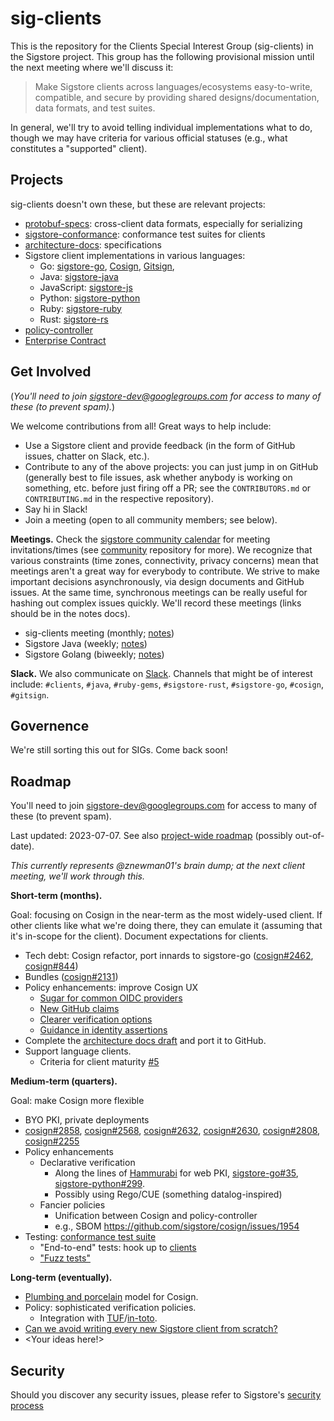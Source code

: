 # sig-clients

This is the repository for the Clients Special Interest Group (sig-clients) in
the Sigstore project. This group has the following provisional mission until the
next meeting where we'll discuss it:

> Make Sigstore clients across languages/ecosystems easy-to-write, compatible,
> and secure by providing shared designs/documentation, data formats, and test
> suites.

In general, we'll try to avoid telling individual implementations what to do,
though we may have criteria for various official statuses (e.g., what
constitutes a "supported" client).

## Projects

sig-clients doesn't own these, but these are relevant projects:

- [protobuf-specs](https://github.com/sigstore/protobuf-specs): cross-client data formats, especially for serializing 
- [sigstore-conformance](https://github.com/sigstore/sigstore-conformance): conformance test suites for clients
- [architecture-docs](https://github.com/sigstore/architecture-docs]): specifications
- Sigstore client implementations in various languages:
  - Go: [sigstore-go](https://github.com/sigstore/sigstore-go), [Cosign](https://github.com/sigstore/cosign), [Gitsign](https://github.com/sigstore/gitsign),
  - Java: [sigstore-java](https://github.com/sigstore/sigstore-java)
  - JavaScript: [sigstore-js](https://github.com/sigstore/sigstore-js)
  - Python: [sigstore-python](https://github.com/sigstore/sigstore-python)
  - Ruby: [sigstore-ruby](https://github.com/sigstore/sigstore-ruby)
  - Rust: [sigstore-rs](https://github.com/sigstore/sigstore-rs)
- [policy-controller](https://github.com/sigstore/policy-controller)
- [Enterprise Contract](https://github.com/enterprise-contract)

## Get Involved

(*You'll need to join [sigstore-dev@googlegroups.com](https://groups.google.com/g/sigstore-dev) for access to many of these (to prevent spam).*)

We welcome contributions from all! Great ways to help include:

- Use a Sigstore client and provide feedback (in the form of GitHub issues, chatter on Slack, etc.).
- Contribute to any of the above projects: you can just jump in on GitHub (generally best to file issues, ask whether anybody is working on something, etc. before just firing off a PR; see the `CONTRIBUTORS.md` or `CONTRIBUTING.md` in the respective repository).
- Say hi in Slack!
- Join a meeting (open to all community members; see below).

**Meetings.** Check the [sigstore community calendar](https://calendar.google.com/calendar/u/0?cid=ZnE0a2dvbTJjZTQzaG5jbmJjZmphMmNrMjBAZ3JvdXAuY2FsZW5kYXIuZ29vZ2xlLmNvbQ) for meeting invitations/times (see [community](https://github.com/sigstore/community) repository for more). We recognize that various constraints (time zones, connectivity, privacy concerns) mean that meetings aren't a great way for everybody to contribute. We strive to make important decisions asynchronously, via design documents and GitHub issues. At the same time, synchronous meetings can be really useful for hashing out complex issues quickly. We'll record these meetings (links should be in the notes docs).

- sig-clients meeting (monthly; [notes](https://docs.google.com/document/d/1PNbBZSG3QC8hWVYBx6YDppaXwmSLDfx7t66ECaGa8y4/edit#heading=h.hb09y2f8i7to))
- Sigstore Java (weekly; [notes](https://docs.google.com/document/d/1R7mL-IUrc2Z_LuOIvwDWshVuPQS_2VNE_cIQx4Oy5zw/edit))
- Sigstore Golang (biweekly; [notes](https://docs.google.com/document/d/1EcJIhqSS9E86cHAQXaXiu2_r1s0kNbHz4uLLwwGo-vw/edit#heading=h.td0phy2bwk06))

**Slack.** We also communicate on [Slack](https://links.sigstore.dev/slack-invite). Channels that might be of interest include: `#clients`, `#java`, `#ruby-gems`, `#sigstore-rust`, `#sigstore-go`, `#cosign`, `#gitsign`.

## Governence

We're still sorting this out for SIGs. Come back soon!

## Roadmap

You'll need to join [sigstore-dev@googlegroups.com](https://groups.google.com/g/sigstore-dev) for access to many of these (to prevent spam).

Last updated: 2023-07-07. See also [project-wide roadmap](https://github.com/sigstore/community/blob/main/ROADMAP.md) (possibly out-of-date).

*This currently represents @znewman01's brain dump; at the next client meeting, we'll work through this.*

**Short-term (months).**

Goal: focusing on Cosign in the near-term as the most widely-used client. If
other clients like what we're doing there, they can emulate it (assuming that
it's in-scope for the client). Document expectations for clients.

- Tech debt: Cosign refactor, port innards to sigstore-go ([cosign#2462](https://github.com/sigstore/cosign/issues/2462), [cosign#844](https://github.com/sigstore/cosign/issues/844))
- Bundles ([cosign#2131](https://github.com/sigstore/cosign/issues/2131))
- Policy enhancements: improve Cosign UX
  - [Sugar for common OIDC providers](https://github.com/sigstore/cosign/issues/2838)
  - [New GitHub claims](https://github.com/sigstore/cosign/issues/2719)
  - [Clearer verification options](https://github.com/sigstore/cosign/issues/2648)
  - [Guidance in identity assertions](https://github.com/sigstore/cosign/issues/2804)
- Complete the [architecture docs draft](https://docs.google.com/document/d/1-OccxmZwkZZItrfOnO3RP8gku6nRbtJpth1mSW3U1Cc/edit) and port it to GitHub.
- Support language clients.
  - Criteria for client maturity [#5](https://github.com/sigstore/sig-clients/issues/5)

**Medium-term (quarters).**

Goal: make Cosign more flexible 

- BYO PKI, private deployments
- [cosign#2858](https://github.com/sigstore/cosign/issues/2858), [cosign#2568](https://github.com/sigstore/cosign/issues/2568), [cosign#2632](https://github.com/sigstore/cosign/issues/2632), [cosign#2630](https://github.com/sigstore/cosign/issues/2630), [cosign#2808](https://github.com/sigstore/cosign/issues/2808), [cosign#2255](https://github.com/sigstore/cosign/issues/2255)
- Policy enhancements
  - Declarative verification
    - Along the lines of [Hammurabi](https://hammurabi.jameslarisch.com/) for web PKI, [sigstore-go#35](https://github.com/sigstore/sigstore-go/issues/35), [sigstore-python#299](https://github.com/sigstore/sigstore-python/pull/299).
    - Possibly using Rego/CUE (something datalog-inspired)
  - Fancier policies
    - Unification between Cosign and policy-controller
    - e.g., SBOM https://github.com/sigstore/cosign/issues/1954
- Testing: [conformance test suite](https://github.com/sigstore/sigstore-conformance)
  - "End-to-end" tests: hook up to [clients](https://github.com/sigstore/sigstore-conformance/issues/61)
  - ["Fuzz tests"](https://github.com/sigstore/sigstore-conformance/issues/64)

**Long-term (eventually).**

- [Plumbing and porcelain](https://git-scm.com/book/en/v2/Git-Internals-Plumbing-and-Porcelain) model for Cosign.
- Policy: sophisticated verification policies.
  - Integration with [TUF](https://theupdateframework.com/)/[in-toto](https://in-toto.io/).
- [Can we avoid writing every new Sigstore client from scratch?](https://docs.google.com/document/d/1xrnvZr9o7utL8xtgT-heKVWAk0aOagjg2YB5Onarzxk/edit)
- <Your ideas here!>


## Security

Should you discover any security issues, please refer to Sigstore's [security
process](https://github.com/sigstore/community/blob/main/SECURITY.md)
